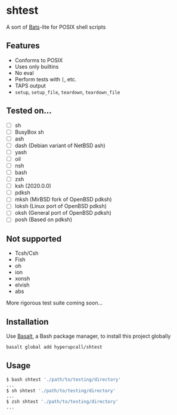 # shtest

A sort of [Bats](https://github.com/bats-core/bats-core)-lite for POSIX shell scripts

## Features

- Conforms to POSIX
- Uses only builtins
- No eval
- Perform tests with `[`, etc.
- TAPS output
- `setup`, `setup_file`, `teardown`, `teardown_file`

## Tested on...

- [ ] sh
- [ ] BusyBox sh
- [ ] ash
- [ ] dash (Debian variant of NetBSD ash)
- [ ] yash
- [ ] oil
- [ ] nsh
- [ ] bash
- [ ] zsh
- [ ] ksh (2020.0.0)
- [ ] pdksh
- [ ] mksh (MirBSD fork of OpenBSD pdksh)
- [ ] loksh (Linux port of OpenBSD pdksh)
- [ ] oksh (General port of OpenBSD pdksh)
- [ ] posh (Based on pdksh)

## Not supported

- Tcsh/Csh
- Fish
- oh
- ion
- xonsh
- elvish
- abs

More rigorous test suite coming soon...

## Installation

Use [Basalt](https://github.com/hyperupcall/basalt), a Bash package manager, to install this project globally

```sh
basalt global add hyperupcall/shtest
```

## Usage

```sh
$ bash shtest './path/to/testing/directory'
...
$ sh shtest './path/to/testing/directory'
...
$ zsh shtest './path/to/testing/directory'
...
```
